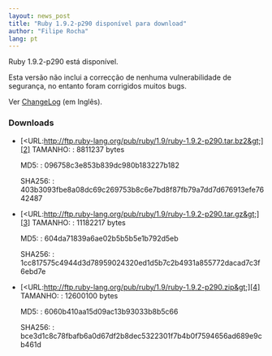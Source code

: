 ```yaml
---
layout: news_post
title: "Ruby 1.9.2-p290 disponível para download"
author: "Filipe Rocha"
lang: pt
---
```


Ruby 1.9.2-p290 está disponível.

Esta versão não inclui a correcção de nenhuma vulnerabilidade de
segurança, no entanto foram corrigidos muitos bugs.

Ver [ChangeLog][1] (em Inglês).

### Downloads

* [&lt;URL:http://ftp.ruby-lang.org/pub/ruby/1.9/ruby-1.9.2-p290.tar.bz2&gt;][2]
  TAMANHO:
  : 8811237 bytes
  
  MD5:
  : 096758c3e853b839dc980b183227b182
  
  SHA256:
  : 403b3093fbe8a08dc69c269753b8c6e7bd8f87fb79a7dd7d676913efe7642487

* [&lt;URL:http://ftp.ruby-lang.org/pub/ruby/1.9/ruby-1.9.2-p290.tar.gz&gt;][3]
  TAMANHO:
  : 11182217 bytes
  
  MD5:
  : 604da71839a6ae02b5b5b5e1b792d5eb
  
  SHA256:
  : 1cc817575c4944d3d78959024320ed1d5b7c2b4931a855772dacad7c3f6ebd7e

* [&lt;URL:http://ftp.ruby-lang.org/pub/ruby/1.9/ruby-1.9.2-p290.zip&gt;][4]
  TAMANHO:
  : 12600100 bytes
  
  MD5:
  : 6060b410aa15d09ac13b93033b8b5c66
  
  SHA256:
  : bce3d1c8c78fbafb6a0d67df2b8dec5322301f7b4b0f7594656ad689e9cb461d



[1]: http://svn.ruby-lang.org/repos/ruby/tags/v1_9_2_290/ChangeLog 
[2]: http://ftp.ruby-lang.org/pub/ruby/1.9/ruby-1.9.2-p290.tar.bz2 
[3]: http://ftp.ruby-lang.org/pub/ruby/1.9/ruby-1.9.2-p290.tar.gz 
[4]: http://ftp.ruby-lang.org/pub/ruby/1.9/ruby-1.9.2-p290.zip 
